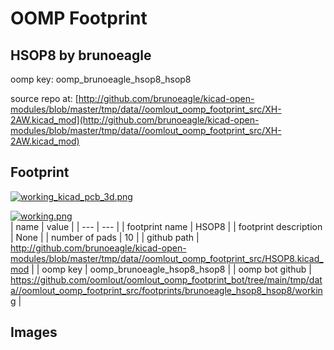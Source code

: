 # OOMP Footprint  
## HSOP8  by brunoeagle  
  
oomp key: oomp_brunoeagle_hsop8_hsop8  
  
source repo at: [http://github.com/brunoeagle/kicad-open-modules/blob/master/tmp/data//oomlout_oomp_footprint_src/XH-2AW.kicad_mod](http://github.com/brunoeagle/kicad-open-modules/blob/master/tmp/data//oomlout_oomp_footprint_src/XH-2AW.kicad_mod)  
## Footprint  
  
[![working_kicad_pcb_3d.png](working_kicad_pcb_3d_600.png)](working_kicad_pcb_3d.png)  
  
[![working.png](working_600.png)](working.png)  
| name | value | 
| --- | --- | 
| footprint name | HSOP8 | 
| footprint description | None | 
| number of pads | 10 | 
| github path | http://github.com/brunoeagle/kicad-open-modules/blob/master/tmp/data//oomlout_oomp_footprint_src/HSOP8.kicad_mod | 
| oomp key | oomp_brunoeagle_hsop8_hsop8 | 
| oomp bot github | https://github.com/oomlout/oomlout_oomp_footprint_bot/tree/main/tmp/data//oomlout_oomp_footprint_src/footprints/brunoeagle_hsop8_hsop8/working | 
## Images  
